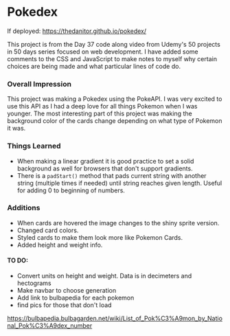 # Pokedex

If deployed: https://thedanitor.github.io/pokedex/

This project is from the Day 37 code along video from Udemy's 50 projects in 50 days series focused on web development. I have added some comments to the CSS and JavaScript to make notes to myself why certain choices are being made and what particular lines of code do.

### Overall Impression

This project was making a Pokedex using the PokeAPI. I was very excited to use this API as I had a deep love for all things Pokemon when I was younger. The most interesting part of this project was making the background color of the cards change depending on what type of Pokemon it was. 

### Things Learned

* When making a linear gradient it is good practice to set a solid background as well for browsers that don't support gradients.
* There is a ```padStart()``` method that pads current string with another string (multiple times if needed) until string reaches given length. Useful for adding 0 to beginning of numbers.

### Additions

* When cards are hovered the image changes to the shiny sprite version.
* Changed card colors.
* Styled cards to make them look more like Pokemon Cards.
* Added height and weight info.

#### TO DO:
* Convert units on height and weight. Data is in decimeters and hectograms
* Make navbar to choose generation
* Add link to bulbapedia for each pokemon
* find pics for those that don't load

https://bulbapedia.bulbagarden.net/wiki/List_of_Pok%C3%A9mon_by_National_Pok%C3%A9dex_number